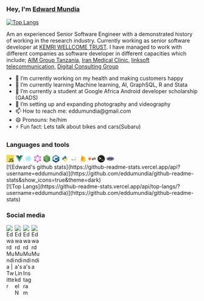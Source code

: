 <h3>Hey, I'm <a href="http://eddumundia.com/">Edward Mundia</a></h3>

[![Top Langs](https://github-readme-stats.vercel.app/api/top-langs/?username=eddumundia)](https://github.com/eddumundia/github-readme-stats)

<p>Am an experienced Senior Software Engineer with a demonstrated history of working in the research industry. Currently working as senior software developer at <a href="https://kemri-wellcome.org/" target="_blank" class="btn-link" >KEMRI WELLCOME TRUST</a>. I have managed to work with different companies as software developer in different capacities which include;
	<a href="https://www.aimgroup.co.tz/" target="_blank" class="btn-link">AIM Group Tanzania,</a>
	<a href="https://web.facebook.com/iran.medical.clinic.kenya/"  target="_blank" class="btn-link">Iran Medical Clinic,</a>
	<a href="https://linksoft.co.ke/" target="_blank" class="btn-link">linksoft telecommunication,</a>
	<a href="https://www.thedigitalgroup.biz/"target="_blank" class="btn-link">Digital Consulting Group</a>
  </p>
   <ul>
        <li>🔭 I’m currently working on my health and making customers happy</li>
        <li>🌱 I’m currently learning Machine learning, AI, GraphSQL, R and Stata</li>
        <li>👯 I’m currently a student at Google Africa Android developer scholarship (GAADS)</li>
        <li>👯 I’m setting up and expanding photography and videography</li>
        <li>📫 How to reach me: eddumundia@gmail.com</li>
        <li>😄 Pronouns: he/him</li>
        <li>⚡ Fun fact: Lets talk about bikes and cars(Subaru)</li>
  </ul>
  <h3>Languages and tools</h3>
  		<code><img height="20" src="https://raw.githubusercontent.com/github/explore/80688e429a7d4ef2fca1e82350fe8e3517d3494d/topics/javascript/javascript.png"></code>
		<code><img height="20" src="https://raw.githubusercontent.com/github/explore/80688e429a7d4ef2fca1e82350fe8e3517d3494d/topics/vue/vue.png"></code>
		<code><img height="20" src="https://raw.githubusercontent.com/github/explore/80688e429a7d4ef2fca1e82350fe8e3517d3494d/topics/react/react.png"></code>
		<code><img height="20" src="https://raw.githubusercontent.com/github/explore/5c058a388828bb5fde0bcafd4bc867b5bb3f26f3/topics/graphql/graphql.png"></code>
		<code><img height="20" src="https://raw.githubusercontent.com/github/explore/80688e429a7d4ef2fca1e82350fe8e3517d3494d/topics/nodejs/nodejs.png"></code>
		<code><img height="20" src="https://raw.githubusercontent.com/github/explore/80688e429a7d4ef2fca1e82350fe8e3517d3494d/topics/cpp/cpp.png"></code>
		<code><img height="20" src="https://raw.githubusercontent.com/github/explore/80688e429a7d4ef2fca1e82350fe8e3517d3494d/topics/python/python.png"></code>
		<code><img height="20" src="https://raw.githubusercontent.com/github/explore/80688e429a7d4ef2fca1e82350fe8e3517d3494d/topics/mysql/mysql.png"></code>
		<code><img height="20" src="https://raw.githubusercontent.com/github/explore/80688e429a7d4ef2fca1e82350fe8e3517d3494d/topics/firebase/firebase.png"></code>
		<code><img height="20" src="https://raw.githubusercontent.com/github/explore/80688e429a7d4ef2fca1e82350fe8e3517d3494d/topics/git/git.png"></code>
		<code><img height="20" src="https://raw.githubusercontent.com/github/explore/80688e429a7d4ef2fca1e82350fe8e3517d3494d/topics/terminal/terminal.png"></code>
		<code><img height="20" src="https://raw.githubusercontent.com/github/explore/80688e429a7d4ef2fca1e82350fe8e3517d3494d/topics/php/php.png"></code>
<div class="row">
	<div class="col col-6">
		[![Edward's github stats](https://github-readme-stats.vercel.app/api?username=eddumundia)](https://github.com/eddumundia/github-readme-stats&show_icons=true&theme=dark)
	</div>
	<div class="col col-6">
		[![Top Langs](https://github-readme-stats.vercel.app/api/top-langs/?username=eddumundia)](https://github.com/eddumundia/github-readme-stats)
	</div>
</div>




<h3>Social media</h3>
<a href="https://twitter.com/eddumundia">
  <img align="left" alt="Edward Mundia | Twitter" width="22px" src="https://cdn.jsdelivr.net/npm/simple-icons@v3/icons/twitter.svg" />
</a>
<a href="https://www.linkedin.com/in/edward-mundia-47133b3b/">
  <img align="left" alt="Edward Mundia's LinkdeIN" width="22px" src="https://cdn.jsdelivr.net/npm/simple-icons@v3/icons/linkedin.svg" />
</a>
<a href="https://www.instagram.com/eddumundia/">
  <img align="left" alt="Edward Mundia's Instagram" width="22px" src="https://cdn.jsdelivr.net/npm/simple-icons@v3/icons/instagram.svg" />
</a>
<a href="https://facebook.com/Eddumundia">
  <img align="left" alt="Edward Mundia" width="22px" src="https://cdn.jsdelivr.net/npm/simple-icons@3/icons/facebook.svg" />
</a>